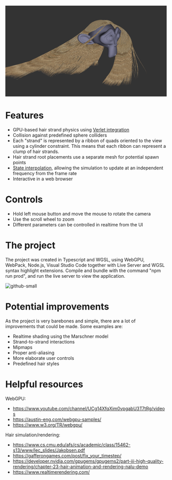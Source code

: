 ![github-small](dist/res/gfx/Showcase1.png)

# Features
* GPU-based hair strand physics using [Verlet integration](https://www.cs.cmu.edu/afs/cs/academic/class/15462-s13/www/lec_slides/Jakobsen.pdf)
* Collision against predefined sphere colliders
* Each "strand" is represented by a ribbon of quads oriented to the view using a cylinder constraint. This means that each ribbon can represent a clump of hair strands.
* Hair strand root placements use a separate mesh for potential spawn points
* [State interpolation](https://gafferongames.com/post/fix_your_timestep/), allowing the simulation to update at an independent frequency from the frame rate
* Interactive in a web browser

# Controls
* Hold left mouse button and move the mouse to rotate the camera
* Use the scroll wheel to zoom
* Different parameters can be controlled in realtime from the UI

# The project
The project was created in Typescript and WGSL, using WebGPU, WebPack, Node.js, Visual Studio Code together with Live Server and WGSL syntax highlight extensions.
Compile and bundle with the command "npm run prod", and run the live server to view the application.

![github-small](dist/res/gfx/Showcase2.gif)
# Potential improvements
As the project is very barebones and simple, there are a lot of improvements that could be made. Some examples are:
* Realtime shading using the Marschner model
* Strand-to-strand interactions
* Mipmaps
* Proper anti-aliasing
* More elaborate user controls
* Predefined hair styles

# Helpful resources
WebGPU: 
* https://www.youtube.com/channel/UCg14XfqXim0vpgabU3T7tRg/videos
* https://austin-eng.com/webgpu-samples/
* https://www.w3.org/TR/webgpu/

Hair simulation/rendering:
* https://www.cs.cmu.edu/afs/cs/academic/class/15462-s13/www/lec_slides/Jakobsen.pdf
* https://gafferongames.com/post/fix_your_timestep/
* https://developer.nvidia.com/gpugems/gpugems2/part-iii-high-quality-rendering/chapter-23-hair-animation-and-rendering-nalu-demo
* https://www.realtimerendering.com/
